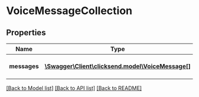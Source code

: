 # VoiceMessageCollection

## Properties
Name | Type | Description | Notes
------------ | ------------- | ------------- | -------------
**messages** | [**\Swagger\Client\clicksend.model\VoiceMessage[]**](VoiceMessage.md) | Array of VoiceMessage items | 

[[Back to Model list]](../README.md#documentation-for-models) [[Back to API list]](../README.md#documentation-for-api-endpoints) [[Back to README]](../README.md)


